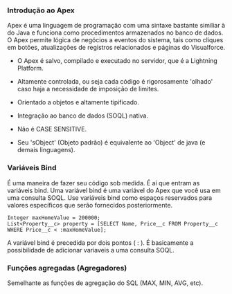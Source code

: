 ### Introdução ao Apex
Apex é uma linguagem de programação com uma sintaxe bastante similiar à do Java
e funciona como procedimentos armazenados no banco de dados. O Apex permite lógica de negócios a eventos do sistema, tais como cliques em botões, atualizações de registros relacionados e páginas do Visualforce.

- O Apex é salvo, compilado e executado no servidor, que é a Lightning Platform.

- Altamente controlada, ou seja cada código é rigorosamente 'olhado' caso haja a necessidade de imposição de limites.

- Orientado a objetos e altamente tipificado.

- Integração ao banco de dados (SOQL) nativa.

- Não é CASE SENSITIVE.

- Seu 'sObject' (Objeto padrão) é equivalente ao 'Object' de java (e demais linguagens).


### Variáveis Bind
É uma maneira de fazer seu código sob medida. É aí que entram as variáveis bind. Uma variável bind é uma variável do Apex que você usa em uma consulta SOQL. Use variáveis bind como espaços reservados para valores específicos que serão fornecidos posteriormente.

```
Integer maxHomeValue = 200000;
List<Property__c> property = [SELECT Name, Price__c FROM Property__c WHERE Price__c < :maxHomeValue];  
```
A variável bind é precedida por dois pontos ( : ). É basicamente a possibilidade de adicionar variaveis a uma consulta SOQL.

### Funções agregadas (Agregadores)
Semelhante as funções de agregação do SQL (MAX, MIN, AVG, etc).